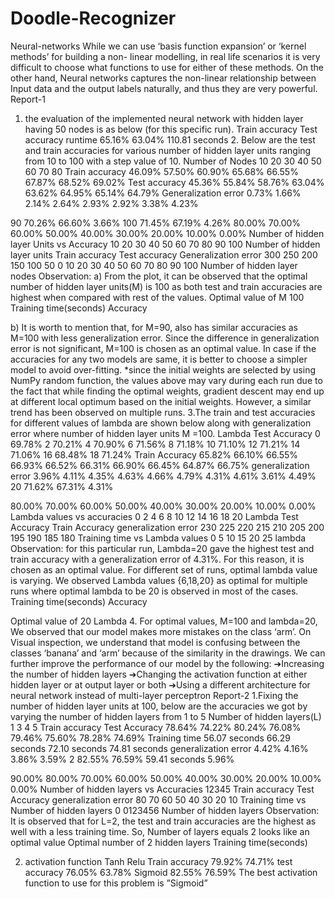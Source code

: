 # Doodle-Recognizer
Neural-networks
While we can use ‘basis function expansion’ or ‘kernel methods’ for building a non- linear modelling, in real life scenarios it is very difficult to choose what functions to use for either of these methods. On the other hand, Neural networks captures the non-linear relationship between Input data and the output labels naturally, and thus they are very powerful.
Report-1
1. the evaluation of the implemented neural network with hidden layer having 50 nodes is as below (for this specific run).
  Train accuracy Test accuracy runtime
65.16%
63.04% 110.81 seconds
      2. Below are the test and train accuracies for various number of hidden layer units ranging from 10 to 100 with a step value of 10.
    Number of Nodes
      10
      20
      30
      40
      50
      60
      70
      80
Train accuracy
46.09% 57.50% 60.90% 65.68% 66.55% 67.87% 68.52% 69.02%
Test accuracy
45.36% 55.84% 58.76% 63.04% 63.62% 64.95% 65.14% 64.79%
Generalization error
0.73% 1.66% 2.14% 2.64% 2.93% 2.92% 3.38% 4.23%
                                
90
70.26%
66.60%
3.66%
100
71.45%
67.19%
4.26%
  80.00% 70.00% 60.00% 50.00% 40.00% 30.00% 20.00% 10.00%
0.00%
Number of hidden layer Units vs Accuracy
           10 20 30 40 50 60 70 80 90 100 Number of hidden layer units
Train accuracy Test accuracy Generalization error
  300
250
200
150
100
50
0
10 20 30 40 50 60 70 80 90 100
Number of hidden layer nodes
        Observation:
a) From the plot, it can be observed that the optimal number of hidden layer units(M) is 100 as both test and train accuracies are highest when compared with rest of the values.
Optimal value of M 100
    Training time(seconds) Accuracy

b) It is worth to mention that, for M=90, also has similar accuracies as M=100 with less generalization error. Since the difference in generalization error is not significant, M=100 is chosen as an optimal value. In case if the accuracies for any two models are same, it is better to choose a simpler model to avoid over-fitting.
*since the initial weights are selected by using NumPy random function, the values above may vary during each run due to the fact that while finding the optimal weights, gradient descent may end up at different local optimum based on the initial weights. However, a similar trend has been observed on multiple runs.
3.The train and test accuracies for different values of lambda are shown below along with generalization error where number of hidden layer units M =100.
    Lambda
Test Accuracy
0 69.78% 2 70.21% 4 70.90% 6 71.56% 8 71.18%
10 71.10% 12 71.21% 14 71.06% 16 68.48% 18 71.24%
Train Accuracy
65.82% 66.10% 66.55% 66.93% 66.52% 66.31% 66.90% 66.45% 64.87% 66.75%
generalization error
3.96% 4.11% 4.35% 4.63% 4.66% 4.79% 4.31% 4.61% 3.61% 4.49%
                                          20
   71.62%
   67.31%
   4.31%
 
  80.00% 70.00% 60.00% 50.00% 40.00% 30.00% 20.00% 10.00%
0.00%
Lambda values vs accuracies
           0 2 4 6 8 10 12 14 16 18 20 Lambda
Test Accuracy Train Accuracy generalization error
  230 225 220 215 210 205 200 195 190 185 180
Training time vs Lambda values
                  0 5 10 15 20 25 lambda
Observation: for this particular run, Lambda=20 gave the highest test and train accuracy with a generalization error of 4.31%. For this reason, it is chosen as an optimal value. For different set of runs, optimal lambda value is varying. We observed Lambda values {6,18,20} as optimal for multiple runs where optimal lambda to be 20 is observed in most of the cases.
Training time(seconds) Accuracy

  Optimal value of 20 Lambda
4. For optimal values, M=100 and lambda=20, We observed that our model makes more mistakes on the class ‘arm’. On Visual inspection, we understand that model is confusing between the classes ‘banana’ and ‘arm’ because of the similarity in the drawings.
We can further improve the performance of our model by the following:
➔Increasing the number of hidden layers
➔Changing the activation function at either hidden layer or at output layer or
both
➔Using a different architecture for neural network instead of multi-layer
perceptron
Report-2
1.Fixing the number of hidden layer units at 100, below are the accuracies we got by varying the number of hidden layers from 1 to 5
       Number of hidden layers(L)
1
3 4 5
Train
accuracy Test Accuracy
78.64% 74.22%
80.24% 76.08% 79.46% 75.60% 78.28% 74.69%
Training time
56.07 seconds
66.29 seconds 72.10 seconds 74.81 seconds
generalization error
4.42%
4.16% 3.86% 3.59%
       2
   82.55%
   76.59%
   59.41 seconds
   5.96%
                
  90.00% 80.00% 70.00% 60.00% 50.00% 40.00% 30.00% 20.00% 10.00%
0.00%
Number of hidden layers vs Accuracies
            12345 Train accuracy Test Accuracy generalization error
  80
70
60
50
40
30
20
10
Training time vs Number of hidden layers
                0
0123456
Number of hidden layers
 Observation: It is observed that for L=2, the test and train accuracies are the highest as well with a less training time. So, Number of layers equals 2 looks like an optimal value
Optimal number of 2 hidden layers
    Training time(seconds)

2.
   activation function
Tanh Relu
Train accuracy
79.92% 74.71%
test accuracy
76.05% 63.78%
Sigmoid
82.55%
76.59%
      The best activation function to use for this problem is ”Sigmoid”
